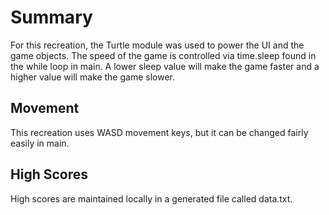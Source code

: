 # Summary

For this recreation, the Turtle module was used to power the UI and the game objects. 
The speed of the game is controlled via time.sleep found in the while loop in main. A lower sleep value will make the game faster and a higher value will make the game slower. 

## Movement

This recreation uses WASD movement keys, but it can be changed fairly easily in main.

## High Scores

High scores are maintained locally in a generated file called data.txt.
